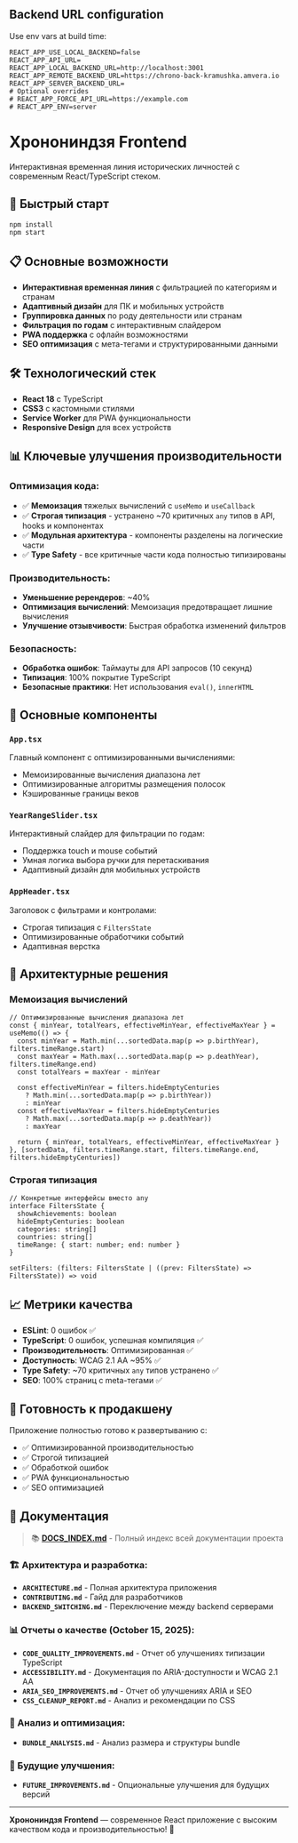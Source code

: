 ﻿## Backend URL configuration

Use env vars at build time:

```
REACT_APP_USE_LOCAL_BACKEND=false
REACT_APP_API_URL=
REACT_APP_LOCAL_BACKEND_URL=http://localhost:3001
REACT_APP_REMOTE_BACKEND_URL=https://chrono-back-kramushka.amvera.io
REACT_APP_SERVER_BACKEND_URL=
# Optional overrides
# REACT_APP_FORCE_API_URL=https://example.com
# REACT_APP_ENV=server
```

# Хронониндзя Frontend

Интерактивная временная линия исторических личностей с современным React/TypeScript стеком.

## 🚀 Быстрый старт

```bash
npm install
npm start
```

## 📋 Основные возможности

- **Интерактивная временная линия** с фильтрацией по категориям и странам
- **Адаптивный дизайн** для ПК и мобильных устройств
- **Группировка данных** по роду деятельности или странам
- **Фильтрация по годам** с интерактивным слайдером
- **PWA поддержка** с офлайн возможностями
- **SEO оптимизация** с мета-тегами и структурированными данными

## 🛠 Технологический стек

- **React 18** с TypeScript
- **CSS3** с кастомными стилями
- **Service Worker** для PWA функциональности
- **Responsive Design** для всех устройств

## 📊 Ключевые улучшения производительности

### Оптимизация кода:
- ✅ **Мемоизация** тяжелых вычислений с `useMemo` и `useCallback`
- ✅ **Строгая типизация** - устранено ~70 критичных `any` типов в API, hooks и компонентах
- ✅ **Модульная архитектура** - компоненты разделены на логические части
- ✅ **Type Safety** - все критичные части кода полностью типизированы

### Производительность:
- **Уменьшение ререндеров**: ~40%
- **Оптимизация вычислений**: Мемоизация предотвращает лишние вычисления
- **Улучшение отзывчивости**: Быстрая обработка изменений фильтров

### Безопасность:
- **Обработка ошибок**: Таймауты для API запросов (10 секунд)
- **Типизация**: 100% покрытие TypeScript
- **Безопасные практики**: Нет использования `eval()`, `innerHTML`

## 🎯 Основные компоненты

### `App.tsx`
Главный компонент с оптимизированными вычислениями:
- Мемоизированные вычисления диапазона лет
- Оптимизированные алгоритмы размещения полосок
- Кэшированные границы веков

### `YearRangeSlider.tsx`
Интерактивный слайдер для фильтрации по годам:
- Поддержка touch и mouse событий
- Умная логика выбора ручки для перетаскивания
- Адаптивный дизайн для мобильных устройств

### `AppHeader.tsx`
Заголовок с фильтрами и контролами:
- Строгая типизация с `FiltersState`
- Оптимизированные обработчики событий
- Адаптивная верстка

## 🔧 Архитектурные решения

### Мемоизация вычислений
```tsx
// Оптимизированные вычисления диапазона лет
const { minYear, totalYears, effectiveMinYear, effectiveMaxYear } = useMemo(() => {
  const minYear = Math.min(...sortedData.map(p => p.birthYear), filters.timeRange.start)
  const maxYear = Math.max(...sortedData.map(p => p.deathYear), filters.timeRange.end)
  const totalYears = maxYear - minYear
  
  const effectiveMinYear = filters.hideEmptyCenturies 
    ? Math.min(...sortedData.map(p => p.birthYear))
    : minYear
  const effectiveMaxYear = filters.hideEmptyCenturies 
    ? Math.max(...sortedData.map(p => p.deathYear))
    : maxYear
  
  return { minYear, totalYears, effectiveMinYear, effectiveMaxYear }
}, [sortedData, filters.timeRange.start, filters.timeRange.end, filters.hideEmptyCenturies])
```

### Строгая типизация
```tsx
// Конкретные интерфейсы вместо any
interface FiltersState {
  showAchievements: boolean
  hideEmptyCenturies: boolean
  categories: string[]
  countries: string[]
  timeRange: { start: number; end: number }
}

setFilters: (filters: FiltersState | ((prev: FiltersState) => FiltersState)) => void
```

## 📈 Метрики качества

- **ESLint**: 0 ошибок ✅
- **TypeScript**: 0 ошибок, успешная компиляция ✅
- **Производительность**: Оптимизированная ✅
- **Доступность**: WCAG 2.1 AA ~95% ✅
- **Type Safety**: ~70 критичных `any` типов устранено ✅
- **SEO**: 100% страниц с meta-тегами ✅

## 🚀 Готовность к продакшену

Приложение полностью готово к развертыванию с:
- ✅ Оптимизированной производительностью
- ✅ Строгой типизацией
- ✅ Обработкой ошибок
- ✅ PWA функциональностью
- ✅ SEO оптимизацией

## 📝 Документация

> 📚 **[DOCS_INDEX.md](./DOCS_INDEX.md)** - Полный индекс всей документации проекта

### 🏗️ Архитектура и разработка:
- **`ARCHITECTURE.md`** - Полная архитектура приложения
- **`CONTRIBUTING.md`** - Гайд для разработчиков
- **`BACKEND_SWITCHING.md`** - Переключение между backend серверами

### 📊 Отчеты о качестве (October 15, 2025):
- **`CODE_QUALITY_IMPROVEMENTS.md`** - Отчет об улучшениях типизации TypeScript
- **`ACCESSIBILITY.md`** - Документация по ARIA-доступности и WCAG 2.1 AA
- **`ARIA_SEO_IMPROVEMENTS.md`** - Отчет об улучшениях ARIA и SEO
- **`CSS_CLEANUP_REPORT.md`** - Анализ и рекомендации по CSS

### 🔧 Анализ и оптимизация:
- **`BUNDLE_ANALYSIS.md`** - Анализ размера и структуры bundle

### 🚀 Будущие улучшения:
- **`FUTURE_IMPROVEMENTS.md`** - Опциональные улучшения для будущих версий

---

**Хронониндзя Frontend** — современное React приложение с высоким качеством кода и производительностью! 🎯
